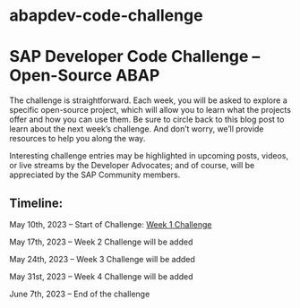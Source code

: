 # abapdev-code-challenge
<h1>SAP Developer Code Challenge – Open-Source ABAP</h1>

The challenge is straightforward. Each week, you will be asked to explore a specific open-source project, which will allow you to learn what the projects offer and how you can use them. Be sure to circle back to this blog post to learn about the next week’s challenge. And don’t worry, we’ll provide resources to help you along the way.

Interesting challenge entries may be highlighted in upcoming posts, videos, or live streams by the Developer Advocates; and of course, will be appreciated by the SAP Community members.

<h2>Timeline:</h2>

May 10th, 2023 – Start of Challenge: <a href="https://groups.community.sap.com/t5/application-development/sap-developer-code-challenge-open-source-abap-week-1/m-p/259306#M1284">Week 1 Challenge</a>

May 17th, 2023 – Week 2 Challenge will be added

May 24th, 2023 – Week 3 Challenge will be added

May 31st, 2023 – Week 4 Challenge will be added

June 7th, 2023 – End of the challenge
